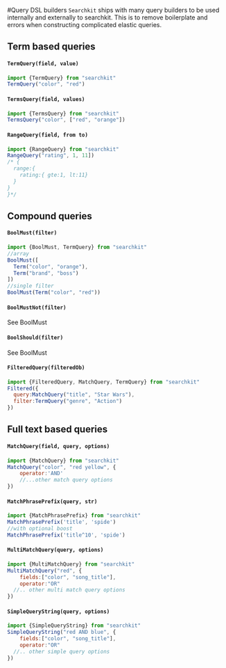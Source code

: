 #Query DSL builders
`Searchkit` ships with many query builders to be used internally and externally to searchkit. This is to remove boilerplate and errors when constructing complicated elastic queries.

## Term based queries
#### `TermQuery(field, value)`
```js
import {TermQuery} from "searchkit"
TermQuery("color", "red")
```

#### `TermsQuery(field, values)`
```js
import {TermsQuery} from "searchkit"
TermsQuery("color", ["red", "orange"])
```
#### `RangeQuery(field, from to)`
```js
import {RangeQuery} from "searchkit"
RangeQuery("rating", 1, 11])
/* {
  range:{
    rating:{ gte:1, lt:11}
  }
}
}*/
```

## Compound queries
#### `BoolMust(filter)`
```js
import {BoolMust, TermQuery} from "searchkit"
//array
BoolMust([
  Term("color", "orange"),
  Term("brand", "boss")
])
//single filter
BoolMust(Term("color", "red"))
```
#### `BoolMustNot(filter)`
See BoolMust
#### `BoolShould(filter)`
See BoolMust

#### `FilteredQuery(filteredOb)`
```js
import {FilteredQuery, MatchQuery, TermQuery} from "searchkit"
Filtered({
  query:MatchQuery("title", "Star Wars"),
  filter:TermQuery("genre", "Action")
})
```
## Full text based queries

#### `MatchQuery(field, query, options)`
```js
import {MatchQuery} from "searchkit"
MatchQuery("color", "red yellow", {
    operator:'AND'
    //...other match query options
})
```
#### `MatchPhrasePrefix(query, str)`
```js
import {MatchPhrasePrefix} from "searchkit"
MatchPhrasePrefix('title', 'spide')
//with optional boost
MatchPhrasePrefix('title^10', 'spide')
```
#### `MultiMatchQuery(query, options)`
```js
import {MultiMatchQuery} from "searchkit"
MultiMatchQuery("red", {
    fields:["color", "song_title"],
    operator:"OR"
  //.. other multi match query options
})
```
#### `SimpleQueryString(query, options)`
```js
import {SimpleQueryString} from "searchkit"
SimpleQueryString("red AND blue", {
    fields:["color", "song_title"],
    operator:"OR"
  //.. other simple query options
})
```
